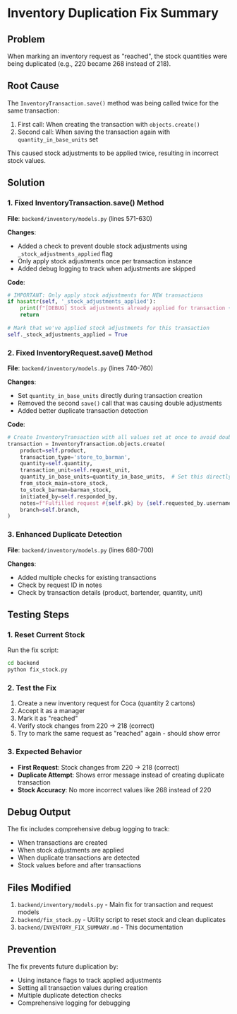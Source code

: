 # Inventory Duplication Fix Summary

## Problem
When marking an inventory request as "reached", the stock quantities were being duplicated (e.g., 220 became 268 instead of 218).

## Root Cause
The `InventoryTransaction.save()` method was being called twice for the same transaction:
1. First call: When creating the transaction with `objects.create()`
2. Second call: When saving the transaction again with `quantity_in_base_units` set

This caused stock adjustments to be applied twice, resulting in incorrect stock values.

## Solution

### 1. Fixed InventoryTransaction.save() Method
**File**: `backend/inventory/models.py` (lines 571-630)

**Changes**:
- Added a check to prevent double stock adjustments using `_stock_adjustments_applied` flag
- Only apply stock adjustments once per transaction instance
- Added debug logging to track when adjustments are skipped

**Code**:
```python
# IMPORTANT: Only apply stock adjustments for NEW transactions
if hasattr(self, '_stock_adjustments_applied'):
    print(f"[DEBUG] Stock adjustments already applied for transaction {self.pk}, skipping")
    return
    
# Mark that we've applied stock adjustments for this transaction
self._stock_adjustments_applied = True
```

### 2. Fixed InventoryRequest.save() Method
**File**: `backend/inventory/models.py` (lines 740-760)

**Changes**:
- Set `quantity_in_base_units` directly during transaction creation
- Removed the second `save()` call that was causing double adjustments
- Added better duplicate transaction detection

**Code**:
```python
# Create InventoryTransaction with all values set at once to avoid double save
transaction = InventoryTransaction.objects.create(
    product=self.product,
    transaction_type='store_to_barman',
    quantity=self.quantity,
    transaction_unit=self.request_unit,
    quantity_in_base_units=quantity_in_base_units,  # Set this directly
    from_stock_main=store_stock,
    to_stock_barman=barman_stock,
    initiated_by=self.responded_by,
    notes=f"Fulfilled request #{self.pk} by {self.requested_by.username}.",
    branch=self.branch,
)
```

### 3. Enhanced Duplicate Detection
**File**: `backend/inventory/models.py` (lines 680-700)

**Changes**:
- Added multiple checks for existing transactions
- Check by request ID in notes
- Check by transaction details (product, bartender, quantity, unit)

## Testing Steps

### 1. Reset Current Stock
Run the fix script:
```bash
cd backend
python fix_stock.py
```

### 2. Test the Fix
1. Create a new inventory request for Coca (quantity 2 cartons)
2. Accept it as a manager
3. Mark it as "reached"
4. Verify stock changes from 220 → 218 (correct)
5. Try to mark the same request as "reached" again - should show error

### 3. Expected Behavior
- **First Request**: Stock changes from 220 → 218 (correct)
- **Duplicate Attempt**: Shows error message instead of creating duplicate transaction
- **Stock Accuracy**: No more incorrect values like 268 instead of 220

## Debug Output
The fix includes comprehensive debug logging to track:
- When transactions are created
- When stock adjustments are applied
- When duplicate transactions are detected
- Stock values before and after transactions

## Files Modified
1. `backend/inventory/models.py` - Main fix for transaction and request models
2. `backend/fix_stock.py` - Utility script to reset stock and clean duplicates
3. `backend/INVENTORY_FIX_SUMMARY.md` - This documentation

## Prevention
The fix prevents future duplication by:
- Using instance flags to track applied adjustments
- Setting all transaction values during creation
- Multiple duplicate detection checks
- Comprehensive logging for debugging 